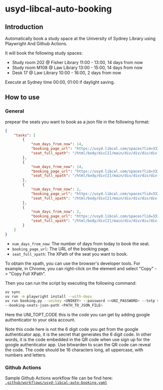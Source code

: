 # usyd-libcal-auto-booking

## Introduction

Automatically book a study space at the University of Sydney Library using Playwright And Github Actions.


It will book the following study spaces:

- Study room 202 @ Fisher Library 11:00 - 13:00, 14 days from now
- Study room M108 @ Law Library 13:00 - 15:00, 14 days from now
- Desk 17 @ Law Library 10:00 - 16:00, 2 days from now

Execute at Sydney time 00:00, 01:00 if daylight saving.

## How to use

### General

prepear the seats you want to book as a json file in the following format:

```json
{
    "tasks": [
        {
            "num_days_from_now": 14,
            "booking_page_url": "https://usyd.libcal.com/spaces?lid=3330&gid=0&c=0",
            "seat_full_xpath": "/html/body/div[2]/main/div/div/div/div[3]/div[1]/div[2]/div/table/tbody/tr/td[3]/div/div/div/table/tbody/tr[10]/td/div/div[2]/div[23]/a/div/div/div"
        },
        {
            "num_days_from_now": 14,
            "booking_page_url": "https://usyd.libcal.com/spaces?lid=3331&gid=0&c=0",
            "seat_full_xpath": "/html/body/div[2]/main/div/div/div/div[3]/div[1]/div[2]/div/table/tbody/tr/td[3]/div/div/div/table/tbody/tr[10]/td/div/div[2]/div[27]/a/div/div/div"
        },
        {
            "num_days_from_now": 2,
            "booking_page_url": "https://usyd.libcal.com/spaces?lid=3331&gid=0&c=0",
            "seat_full_xpath": "/html/body/div[2]/main/div/div/div/div[3]/div[1]/div[2]/div/table/tbody/tr/td[3]/div/div/div/table/tbody/tr[28]/td/div/div[2]/div[21]/a/div/div/div"
        },
        {
            "num_days_from_now": 2,
            "booking_page_url": "https://usyd.libcal.com/spaces?lid=3331&gid=0&c=0",
            "seat_full_xpath": "/html/body/div[2]/main/div/div/div/div[3]/div[1]/div[2]/div/table/tbody/tr/td[3]/div/div/div/table/tbody/tr[28]/td/div/div[2]/div[27]/a/div/div/div"
        }
    ]
}
```

- `num_days_from_now`: The number of days from today to book the seat.
- `booking_page_url`: The URL of the booking page.
- `seat_full_xpath`: The XPath of the seat you want to book.

To obtain the xpath, you can use the browser's developer tools. For example, in Chrome, you can right-click on the element and select "Copy" -> "Copy Full XPath".

Then you can run the script by executing the following command:

```bash
uv sync 
uv run -m playwright install --with-deps
uv run booking.py --unikey <UNIKEY> --password <>UNI_PASSWORD> --totp $<>UNI_TOPT_SECRET> \
--booking-seats-json-path <PATH_TO_JSON_FILE> 
```

Here the UNI_TOPT_CODE this is the code you can get by adding google authenticator to your okta account.

Note this code here is not the 6 digit code you get from the google authenticator app, it is the secret that generates the 6 digit code. In other words, it is the code embedded in the QR code when use sign up for the google authenticator app. Use bitwarden to scan the QR code can reveal the code. The code should be 16 characters long, all uppercase, with numbers and letters.

### Github Actions

Sample Github Actions workflow file can be find here: [`.github/workflows/usyd-libcal-auto-booking.yaml`](.github/workflows/usyd-libcal-auto-booking.yaml)